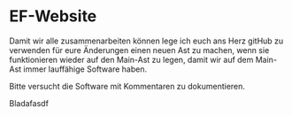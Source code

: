 # EF-Website
Damit wir alle zusammenarbeiten können lege ich euch ans Herz gitHub zu verwenden für eure Änderungen einen neuen Ast zu machen,
wenn sie funktionieren wieder auf den Main-Ast zu legen, damit wir auf dem Main-Ast immer lauffähige Software haben.

Bitte versucht die Software mit Kommentaren zu dokumentieren.

Bladafasdf
